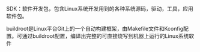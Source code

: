 SDK：软件开发包，包含Linux系统开发用到的各种系统源码，驱动，工具，应用软件包。

buildroot是Linux平台Git上的一个自动构建框架，由Makefile文件和Kconfig配置。可通过buildroot配置，编译出完整的可直接烧写到机器上运行的Linux系统软件

